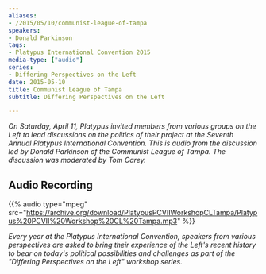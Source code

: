 ```yaml
---
aliases:
- /2015/05/10/communist-league-of-tampa
speakers:
- Donald Parkinson
tags:
- Platypus International Convention 2015
media-type: ["audio"]
series:
- Differing Perspectives on the Left
date: 2015-05-10
title: Communist League of Tampa
subtitle: Differing Perspectives on the Left

---
```

_On Saturday, April 11, Platypus invited members from various groups on the Left to lead discussions on the politics of their project at the Seventh Annual Platypus International Convention. This is audio from the discussion led by Donald Parkinson of the Communist League of Tampa. The discussion was moderated by Tom Carey._

## Audio Recording

{{% audio type="mpeg" src="https://archive.org/download/PlatypusPCVIIWorkshopCLTampa/Platypus%20PCVII%20Workshop%20CL%20Tampa.mp3" %}}


_Every year at the Platypus International Convention, speakers from various perspectives are asked to bring their experience of the Left's recent history to bear on today's political possibilities and challenges as part of the "Differing Perspectives on the Left" workshop series._
